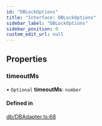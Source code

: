 ```yaml
---
id: "DBLockOptions"
title: "Interface: DBLockOptions"
sidebar_label: "DBLockOptions"
sidebar_position: 0
custom_edit_url: null
---
```


## Properties

### timeoutMs

• `Optional` **timeoutMs**: `number`

#### Defined in

[db/DBAdapter.ts:68](https://github.com/powersync-ja/powersync-react-native-sdk/blob/65a3c12/packages/powersync-sdk-common/src/db/DBAdapter.ts#L68)
